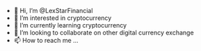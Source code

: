 - 👋 Hi, I’m @LexStarFinancial
- 👀 I’m interested in cryptocurrency
- 🌱 I’m currently learning cryptocurrency
- 💞️ I’m looking to collaborate on other digital currency exchange
- 📫 How to reach me ...

<!---
LexStarFinancial/LexStarFinancial is a ✨ special ✨ repository because its `README.md` (this file) appears on your GitHub profile.
You can click the Preview link to take a look at your changes.
--->
